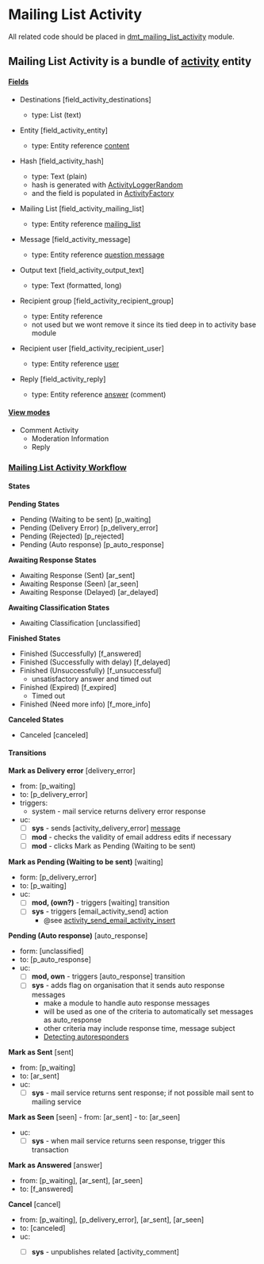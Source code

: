 # Mailing List Activity

All related code should be placed in [dmt_mailing_list_activity](../../modules/custom/dmt_mailing_list/modules/dmt_mailing_list_activity/dmt_mailing_list_activity.info.yml) module.

## Mailing List Activity is a bundle of [activity](../../modules/custom/activity/activity_creator/src/Entity/Activity.php) entity
 
#### **[Fields](http://local.dv.com/admin/structure/activity_type/mailing_list_activity/edit/fields)**

- Destinations [field_activity_destinations]    
  - type: List (text)
   
- Entity [field_activity_entity]
  - type: Entity reference [content](content.md)

- Hash [field_activity_hash]
  - type: Text (plain)
  - hash is generated with [ActivityLoggerRandom](../../modules/custom/activity/activity_logger/src/ActivityLoggerRandom.php)
  - and the field is populated in [ActivityFactory](../../modules/custom/activity/activity_creator/src/ActivityFactory.php)
    
- Mailing List [field_activity_mailing_list]
  - type: Entity reference [mailing_list](mailing_list.md)
  
- Message [field_activity_message]
  - type: Entity reference [question message](question_message.md)
   
- Output text [field_activity_output_text]
  - type: Text (formatted, long)
  
- Recipient group [field_activity_recipient_group]
  - type: Entity reference
  - not used but we wont remove it since its tied deep in to activity base module
  
- Recipient user [field_activity_recipient_user]
  - type: Entity reference [user](user.md)
   
- Reply [field_activity_reply]
  - type: Entity reference [answer](answer_comment.md) (comment)

#### **[View modes](http://local.dv.com/admin/group/types/manage/mailing_list/display)**
- Comment Activity
  - Moderation Information
  - Reply 
  
### **[Mailing List Activity Workflow](http://local.dv.com/admin/config/workflow/workflows/manage/mailing_list_activity_workflow)**

#### States

**Pending States**
- Pending (Waiting to be sent) [p_waiting]
- Pending (Delivery Error) [p_delivery_error]
- Pending (Rejected) [p_rejected]
- Pending (Auto response) [p_auto_response]

**Awaiting Response States**
- Awaiting Response (Sent) [ar_sent]
- Awaiting Response (Seen) [ar_seen]
- Awaiting Response (Delayed) [ar_delayed]

**Awaiting Classification States**
- Awaiting Classification [unclassified]

**Finished States**
- Finished (Successfully) [f_answered]
- Finished (Successfully with delay) [f_delayed]
- Finished (Unsuccessfully) [f_unsuccessful]
  - unsatisfactory answer and timed out
- Finished (Expired) [f_expired]
  - Timed out
- Finished (Need more info) [f_more_info]

**Canceled States**
- Canceled [canceled]

#### Transitions

**Mark as Delivery error** [delivery_error]
  - from: [p_waiting]
  - to: [p_delivery_error]
  - triggers:
    - system - mail service returns delivery error response
  - uc:
    - [ ] **sys** - sends [activity_delivery_error] [message](activity_delivery_error_message.md)
    - [ ] **mod** - checks the validity of email address edits if necessary
    - [ ] **mod** - clicks Mark as Pending (Waiting to be sent)

**Mark as Pending (Waiting to be sent)** [waiting]
  - form: [p_delivery_error]
  - to: [p_waiting]
  - uc:
    - [ ] **mod, (own?)** - triggers [waiting] transition
    - [ ] **sys** - triggers [email_activity_send] action
      - @see [activity_send_email_activity_insert](../../modules/custom/activity/activity_send/modules/activity_send_email/activity_send_email.module)

**Pending (Auto response)** [auto_response]
   - form: [unclassified]
   - to: [p_auto_response]
   - uc:
     - [ ] **mod, own** - triggers [auto_response] transition
     - [ ] **sys** - adds flag on organisation that it sends auto response messages
       - make a module to handle auto response messages
       - will be used as one of the criteria to automatically set messages as auto_response
       - other criteria may include response time, message subject
       - [Detecting autoresponders](https://github.com/jpmckinney/multi_mail/wiki/Detecting-autoresponders)

**Mark as Sent** [sent]
  - from: [p_waiting]
  - to: [ar_sent]
  - uc:
    - [ ] **sys** - mail service returns sent response; if not possible mail sent to mailing service

**Mark as Seen** [seen]
	- from: [ar_sent]
	- to: [ar_seen]
  - uc:
    - [ ] **sys** - when mail service returns seen response, trigger this transaction

**Mark as Answered**	[answer]
  - from: [p_waiting], [ar_sent], [ar_seen]
  - to: [f_answered]

**Cancel** [cancel]
  - from: [p_waiting], [p_delivery_error], [ar_sent], [ar_seen]
  - to: [canceled]
  - uc:
    - [ ] **sys** - unpublishes related [activity_comment]

  
